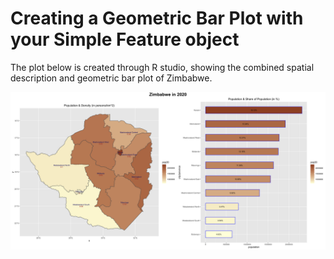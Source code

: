 # Creating a Geometric Bar Plot with your Simple Feature object

The plot below is created through R studio, showing the combined spatial description and geometric bar plot of Zimbabwe.

![](zimbabwe.png)

